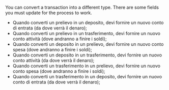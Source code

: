 You can convert a transaction into a different type. There are some fields you must update for the process to work.

* Quando converti un prelievo in un deposito, devi fornire un nuovo conto di entrata (da dove verrà il denaro);
* Quando converti un prelievo in un trasferimento, devi fornire un nuovo conto attività (dove andranno a finire i soldi);
* Quando converti un deposito in un prelievo, devi fornire un nuovo conto spesa (dove andranno a finire i soldi);
* Quando converti un deposito in un trasferimento, devi fornire un nuovo conto attività (da dove verrà il denaro);
* Quando converti un trasferimento in un prelievo, devi fornire un nuovo conto spesa (dove andranno a finire i soldi);
* Quando converti un trasferimento in un deposito, devi fornire un nuovo conto di entrata (da dove verrà il denaro);